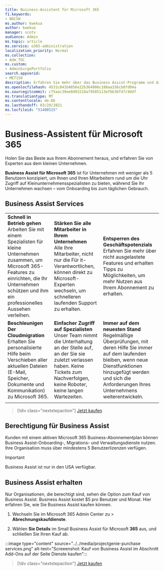 ```yaml
---
title: Business-Assistent für Microsoft 365
f1.keywords:
- NOCSH
ms.author: kwekua
author: kwekua
manager: scotv
audience: Admin
ms.topic: article
ms.service: o365-administration
localization_priority: Normal
ms.collection:
- Adm_TOC
ms.custom:
- AdminSurgePortfolio
search.appverid:
- MET150
description: Erfahren Sie mehr über das Business Assist-Programm und darüber, wie es Ihrer Organisation mit verbesserter Hilfe und Verwendung für Microsoft 365 Business helfen kann.
ms.openlocfilehash: 4531c841b4856e22b364906c180aa336cb8fd04a
ms.sourcegitcommit: c75aac39ee8d93218a79585113ef6b36f47c9ddf
ms.translationtype: MT
ms.contentlocale: de-DE
ms.lasthandoff: 03/29/2021
ms.locfileid: "51408525"
---
```

# <a name="business-assist-for-microsoft-365"></a>Business-Assistent für Microsoft 365

Holen Sie das Beste aus Ihrem Abonnement heraus, und erfahren Sie von Experten aus dem kleinen Unternehmen.

**Business Assist für Microsoft 365** ist für Unternehmen mit weniger als 5 Benutzern konzipiert, um Ihnen und Ihren Mitarbeitern rund um die Uhr Zugriff auf Kleinunternehmensspezialisten zu bieten, während Sie Ihr Unternehmen wachsen – vom Onboarding bis zum täglichen Gebrauch.

## <a name="business-assist-services"></a>Business Assist Services

||||
|:-----|:-----|:-----|
|**Schnell in Betrieb gehen** <br> Arbeiten Sie mit einem Spezialisten für kleine Unternehmen zusammen, um Microsoft 365-Features zu einrichten, die Ihr Unternehmen schützen und ihm ein professionelles Aussehen verleihen. |**Stärken Sie alle Mitarbeiter in Ihrem Unternehmen** <br> Alle Ihre Mitarbeiter, nicht nur die Für it-Verantwortlichen, können direkt zu Microsoft-Experten wechseln, um schnelleren laufenden Support zu erhalten. |**Entsperren des Geschäftspotenzials** <br> Erfahren Sie mehr über nicht ausgelastete Features und erhalten Tipps zu Möglichkeiten, um mehr Nutzen aus Ihrem Abonnement zu erhalten. |
|**Beschleunigen Der Cloudmigration** <br> Erhalten Sie personalisierte Hilfe beim Verschieben aller aktuellen Dateien (E-Mail, Speicher, Dokumente und Kommunikation) zu Microsoft 365. |**Einfacher Zugriff auf Spezialisten** <br> Unser Team nimmt die Unterhaltung an der Stelle auf, an der Sie sie zuletzt verlassen haben. Keine Tickets zum Nachverfolgen, keine Roboter, keine langen Wartezeiten. |**Immer auf dem neuesten Stand** <br> Regelmäßige Überprüfungen, mit deren Hilfe Sie immer auf dem laufenden bleiben, wenn neue Dienstfunktionen hinzugefügt werden und sich die Anforderungen Ihres Unternehmens weiterentwickeln. |
| | | |

> [!div class="nextstepaction"]
> [Jetzt kaufen](https://go.microsoft.com/fwlink/p/?linkid=2158423)

## <a name="eligibility-for-business-assist"></a>Berechtigung für Business Assist

Kunden mit einem aktiven Microsoft 365 Business-Abonnementplan können Business Assist-Onboarding-, Migrations- und Verwaltungsdienste nutzen. Ihre Organisation muss über mindestens 5 Benutzerlizenzen verfügen.

> [!IMPORTANT]
> Business Assist ist nur in den USA verfügbar.

## <a name="get-business-assist"></a>Business Assist erhalten

Nur Organisationen, die berechtigt sind, sehen die Option zum Kauf von Business Assist. Business Assist kostet $5 pro Benutzer und Monat. Hier erfahren Sie, wie Sie Business Assist kaufen können.

1. Wechseln Sie im Microsoft 365 Admin Center zu  >  **Abrechnungskaufdienste**.

2. Wählen **Sie Details** im Small Business Assist für Microsoft **365** aus, und schließen Sie Ihren Kauf ab.

:::image type="content" source="../../media/projectgenie-purchase services.png" alt-text="Screeenshot: Kauf von Business Assist im Abschnitt Add-Ons auf der Seite Dienste kaufen":::

> [!div class="nextstepaction"]
> [Jetzt kaufen](https://go.microsoft.com/fwlink/p/?linkid=2158423)
